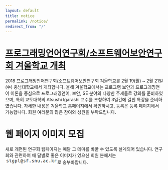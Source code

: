 ```yaml
---
layout: default
title: notice
permalink: /notice/
redirect_from: "/"
---
```


# [프로그래밍언어연구회/소프트웨어보안연구회 겨울학교 개최](/school/2018w/)

2018 프로그래밍언어연구회/소프트웨어보안연구회 겨울학교를 2월 19(월) ~ 2월 21일(수) 충남대학교에서 개최합니다. 올해 겨울학교에서는 프로그램 보안과 프로그래밍언어 이론을 중심으로 프로그래밍언어, 보안, SE 분야의 다양한 주제들로 강의를 준비하였으며, 특히 교토대학의 Atsushi Igarashi 교수를 초청하여 3일간에 걸친 특강을 준비하였습니다. 자세한 내용은 겨울학교 홈페이지에서 확인하시고, 등록은 등록 페이지에서 가능합니다. 회원 여러분의 많은 참여와 성원을 부탁드립니다.

# 웹 페이지 이미지 모집

새로 개편된 연구회 웹페이지는 매달 그 테마를 바꿀 수 있도록 설계되어 있습니다. 연구회와 관련하여 매 달별로 좋은 이미지가 있으신 회원 분께서는 ![sigpl-mail](/mail/sigpl-mail.png)로 송부바랍니다.
